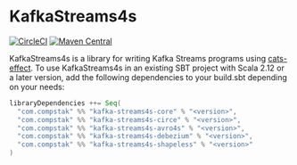 # KafkaStreams4s

[![CircleCI](https://circleci.com/gh/compstak/KafkaStreams4s.svg?style=svg)](https://circleci.com/gh/compstak/KafkaStreams4s) [![Maven Central](https://maven-badges.herokuapp.com/maven-central/com.compstak/kafka-streams4s-core_2.13/badge.svg)](https://maven-badges.herokuapp.com/maven-central/com.compstak/kafka-streams4s-core_2.13) 

KafkaStreams4s is a library for writing Kafka Streams programs using [cats-effect](https://github.com/typelevel/cats-effect).
To use KafkaStreams4s in an existing SBT project with Scala 2.12 or a later version, add the following dependencies to your build.sbt depending on your needs:

```scala
libraryDependencies ++= Seq(
  "com.compstak" %% "kafka-streams4s-core" % "<version>",
  "com.compstak" %% "kafka-streams4s-circe" % "<version>",
  "com.compstak" %% "kafka-streams4s-avro4s" % "<version>",
  "com.compstak" %% "kafka-streams4s-debezium" % "<version>",
  "com.compstak" %% "kafka-streams4s-shapeless" % "<version>"
)
```

